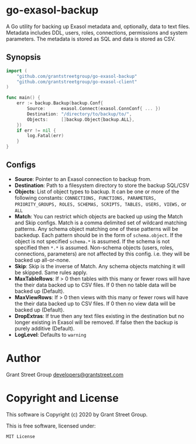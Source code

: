 
# go-exasol-backup

A Go utility for backing up Exasol metadata and, optionally, data to text files.
Metadata includes DDL, users, roles, connections, permissions and system parameters.
The metadata is stored as SQL and data is stored as CSV.

## Synopsis

```go
import (
    "github.com/grantstreetgroup/go-exasol-backup"
    "github.com/grantstreetgroup/go-exasol-client"
)

func main() {
    err := backup.Backup(backup.Conf{
        Source:      exasol.Connect(exasol.ConnConf{ ... })
        Destination: "/directory/to/backup/to/",
        Objects:     []backup.Object{backup.ALL},
    })
    if err != nil {
        log.Fatal(err)
    }
}
```
## Configs

 - **Source**: Pointer to an Exasol connection to backup from.
 - **Destination**: Path to a filesystem directory to store the backup SQL/CSV
 - **Objects**: List of object types to backup. It can be one or more of the following constants: `CONNECTIONS, FUNCTIONS, PARAMETERS, PRIORITY_GROUPS, ROLES, SCHEMAS, SCRIPTS, TABLES, USERS, VIEWS,` or `ALL`
 - **Match**:  You can restrict which objects are backed up using the Match and Skip configs. Match is a comma delimited set of wildcard matching patterns. Any schema object matching one of these patterns will be backedup. Each pattern should be in the form of `schema.object`. If the object is not specified `schema.*` is assumed. If the schema is not specified then `*.*` is assumed.  Non-schema objects (users, roles, connections, parameters) are not affected by this config. i.e. they will be backed up all-or-none.
 - **Skip**: Skip is the inverse of Match. Any schema objects matching it will be skipped. Same rules apply.
 -  **MaxTableRows**: If > 0 then tables with this many or fewer rows will have the their data backed up to CSV files. If 0 then no table data will be backed up (Default).
 - **MaxViewRows**: If > 0 then views with this many or fewer rows will have the their data backed up to CSV files. If 0 then no view data will be backed up (Default).
 - **DropExtras**: If true then any text files existing in the destination but no longer existing in Exasol will be removed. If false then the backup is purely additive (Default).
 - **LogLevel**: Defaults to `warning`

# Author

Grant Street Group <developers@grantstreet.com>

# Copyright and License

This software is Copyright (c) 2020 by Grant Street Group.

This is free software, licensed under:

    MIT License

